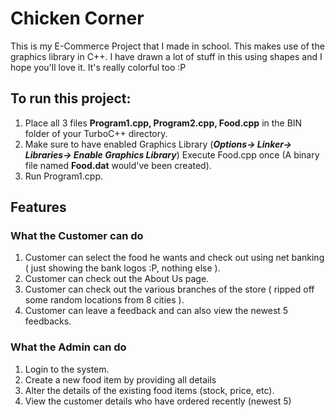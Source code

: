 # Chicken Corner

This is my E-Commerce Project that I made in school.
This makes use of the graphics library in C++.
I have drawn a lot of stuff in this using shapes and I hope you'll love it.
It's really colorful too :P

## To run this project:

1) Place all 3 files **__Program1.cpp, Program2.cpp, Food.cpp__** in the BIN folder of your TurboC++ directory.
2) Make sure to have enabled Graphics Library (***Options-> Linker-> Libraries-> Enable Graphics Library***)
Execute Food.cpp once (A binary file named **Food.dat** would've been created).
3) Run Program1.cpp.
## Features

### What the Customer can do

1) Customer can select the food he wants and check out using net banking ( just showing the bank logos :P, nothing else ).
2) Customer can check out the About Us page.
3) Customer can check out the various branches of the store ( ripped off some random locations from 8 cities ).
4) Customer can leave a feedback and can also view the newest 5 feedbacks.

### What the Admin can do

1) Login to the system.
2) Create a new food item by providing all details
3) Alter the details of the existing food items (stock, price, etc).
4) View the customer details who have ordered recently (newest 5)
